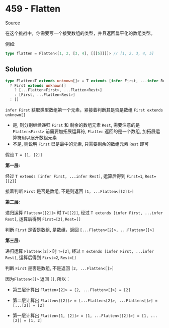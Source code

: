 # 459 - Flatten

[Source](https://github.com/lybenson/ts-checker/blob/master/src/459-medium-flatten/template.ts)

在这个挑战中，你需要写一个接受数组的类型，并且返回扁平化的数组类型。

例如:

```ts
type flatten = Flatten<[1, 2, [3, 4], [[[5]]]]> // [1, 2, 3, 4, 5]
```

## Solution

```ts
type Flatten<T extends unknown[]> = T extends [infer First, ...infer Rest]
  ? First extends unknown[]
    ? [...Flatten<First>, ...Flatten<Rest>]
    : [First, ...Flatten<Rest>]
  : []
```

`infer First` 获取类型数组第一个元素，紧接着判断其是否是数组 `First extends unknown[]`

- 是, 则分别继续递归 `First` 和 剩余的数组元素 `Rest`, 需要注意的是 `Flatten<First>` 前需要加拓展运算符, `Flatten` 返回的是一个数组, 加拓展运算符用以展开数组元素
- 不是, 则说明 `First` 已是最中的元素, 只需要剩余的数组元素 `Rest` 即可

假设 `T = [1, [2]]`

**第一层:**

经过 `T extends [infer First, ...infer Rest]`, 运算后得到 `First=1`, `Rest=[[2]]`

接着判断 `First` 是否是数组, 不是则返回 `[1, ...Flatten<[[2]]>]`

**第二层:**

递归运算 `Flatten<[[2]]>` 时 `T=[[2]]`, 经过 `T extends [infer First, ...infer Rest]`, 运算后得到 `First=[2]`, `Rest=[]`

判断 `First` 是否是数组, 是数组，返回 `[...Flatten<[2]>, ...Flatten<[]>]`

**第三层:**

递归运算 `Flatten<[2]>` 时 `T=[2]`, 经过 `T extends [infer First, ...infer Rest]`, 运算后得到 `First=2`, `Rest=[]`

判断 `First` 是否是数组, 不是返回 `[2, ...Flatten<[]>]`

因为`Flatten<[]>` 返回 `[]`, 所以：

- 第三层计算出 `Flatten<[2]> = [2, ...Flatten<[]>] = [2]`

- 第二层计算出 `Flatten<[[2]]> = [...Flatten<[2]>, ...Flatten<[]>] = [...[2]] = [2]`

- 第一层计算出 `Flatten<[1, [2]]> = [1, ...Flatten<[[2]]>] = [1, ...[2]] = [1, 2]`
